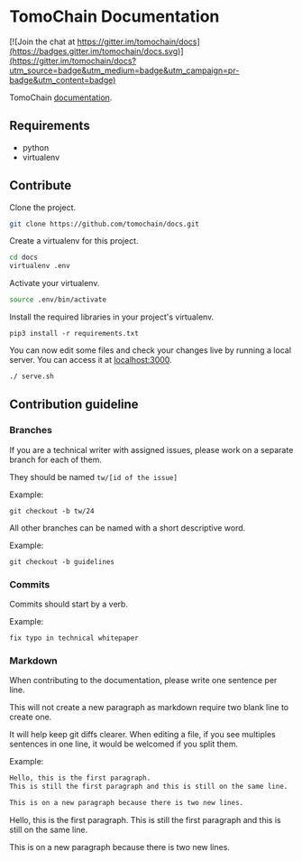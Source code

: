 # TomoChain Documentation

[![Join the chat at https://gitter.im/tomochain/docs](https://badges.gitter.im/tomochain/docs.svg)](https://gitter.im/tomochain/docs?utm_source=badge&utm_medium=badge&utm_campaign=pr-badge&utm_content=badge)

TomoChain [documentation](https://docs.tomochain.com).

## Requirements

- python
- virtualenv

## Contribute

Clone the project.

```bash
git clone https://github.com/tomochain/docs.git
```

Create a virtualenv for this project.

```bash
cd docs
virtualenv .env
```

Activate your virtualenv.

```bash
source .env/bin/activate
```

Install the required libraries in your project's virtualenv.

```
pip3 install -r requirements.txt
```

You can now edit some files and check your changes live by running a local server.
You can access it at [localhost:3000](http://localhost:3000/).

```bash
./ serve.sh
```

## Contribution guideline

### Branches

If you are a technical writer with assigned issues, please work on a separate branch for each of them.

They should be named `tw/[id of the issue]`

Example:

`git checkout -b tw/24`

All other branches can be named with a short descriptive word.

Example:

`git checkout -b guidelines`

### Commits

Commits should start by a verb.

Example:

`fix typo in technical whitepaper`

### Markdown

When contributing to the documentation, please write one sentence per line.

This will not create a new paragraph as markdown require two blank line to create one.

It will help keep git diffs clearer.
When editing a file, if you see multiples sentences in one line, it would be welcomed if you split them.

Example:

```markdown
Hello, this is the first paragraph.
This is still the first paragraph and this is still on the same line.

This is on a new paragraph because there is two new lines.
```

Hello, this is the first paragraph.
This is still the first paragraph and this is still on the same line.

This is on a new paragraph because there is two new lines.
